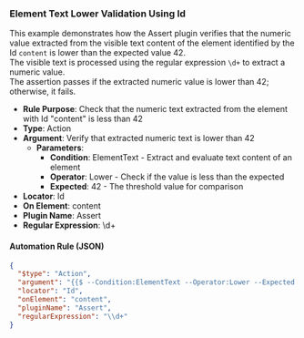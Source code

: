 ### Element Text Lower Validation Using Id

This example demonstrates how the Assert plugin verifies that the numeric value extracted from the visible text content of the element identified by the Id `content` is lower than the expected value 42.  
The visible text is processed using the regular expression `\d+` to extract a numeric value.  
The assertion passes if the extracted numeric value is lower than 42; otherwise, it fails.

- **Rule Purpose**: Check that the numeric text extracted from the element with Id "content" is less than 42  
- **Type**: Action  
- **Argument**: Verify that extracted numeric text is lower than 42  
  - **Parameters**:  
    - **Condition**: ElementText - Extract and evaluate text content of an element  
    - **Operator**: Lower - Check if the value is less than the expected  
    - **Expected**: 42 - The threshold value for comparison  
- **Locator**: Id  
- **On Element**: content  
- **Plugin Name**: Assert  
- **Regular Expression**: \d+

#### Automation Rule (JSON)

```json
{
  "$type": "Action",
  "argument": "{{$ --Condition:ElementText --Operator:Lower --Expected:42}}",
  "locator": "Id",
  "onElement": "content",
  "pluginName": "Assert",
  "regularExpression": "\\d+"
}
```
